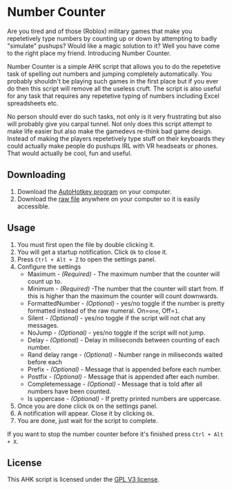 # Number Counter

Are you tired and of those (Roblox) military games that make you repetetively type numbers by counting up or down by attempting to badly "simulate" pushups? Would like a magic solution to it?
Well you have come to the right place my friend. Introducing Number Counter.

Number Counter is a simple AHK script that allows you to do the repetetive task of spelling out numbers and jumping completely automatically.
You probably shouldn't be playing such games in the first place but if you ever do then this script will remove all the useless cruft.
The script is also useful for any task that requires any repetetive typing of numbers including Excel spreadsheets etc.

No person should ever do such tasks, not only is it very frustrating but also will probably give you carpal tunnel.
Not only does this script attempt to make life easier but also make the gamedevs re-think bad game design.
Instead of making the players repetetively type stuff on their keyboards they could actually make people do pushups IRL with VR headseats or phones. That would actually be cool, fun and useful.

## Downloading

1. Download the [AutoHotkey program](https://www.autohotkey.com/) on your computer.
2. Download the [raw file](https://github.com/ccuser44/Number-Counter/raw/main/NumberCounter.ahk) anywhere on your computer so it is easily accessible.

## Usage

1. You must first open the file by double clicking it.
2. You will get a startup notification. Click `Ok` to close it.
3. Press `Ctrl + Alt + Z` to open the settings panel.
4. Configure the settings
	- Maximum - *(Required)* - The maximum number that the counter will count up to.
	- Minimum - *(Required)* -The number that the counter will start from. If this is higher than the maximum the counter will count downwards.
	- FormattedNumber - *(Optional)* - yes/no toggle if the number is pretty formatted instead of the raw numeral. On=`one`, Off=`1`.
	- Silent - *(Optional)* - yes/no toggle if the script will not chat any messages.
	- NoJump - *(Optional)* - yes/no toggle if the script will not jump.
	- Delay - *(Optional)* - Delay in miliseconds between counting of each number.
	- Rand delay range - *(Optional)* - Number range in miliseconds waited before each 
	- Prefix - *(Optional)* - Message that is appended before each number.
	- Postfix - *(Optional)* - Message that is appended after each number.
	- Completemessage - *(Optional)* - Message that is told after all numbers have been counted.
	- Is uppercase - *(Optional)* - If pretty printed numbers are uppercase.
5. Once you are done click `Ok` on the settings panel.
6. A notification will appear. Close it by clicking `Ok`.
7. You are done, just wait for the script to complete.

If you want to stop the number counter before it's finished press `Ctrl + Alt + X`.

## License

This AHK script is licensed under the [GPL V3 license](LICENSE).
